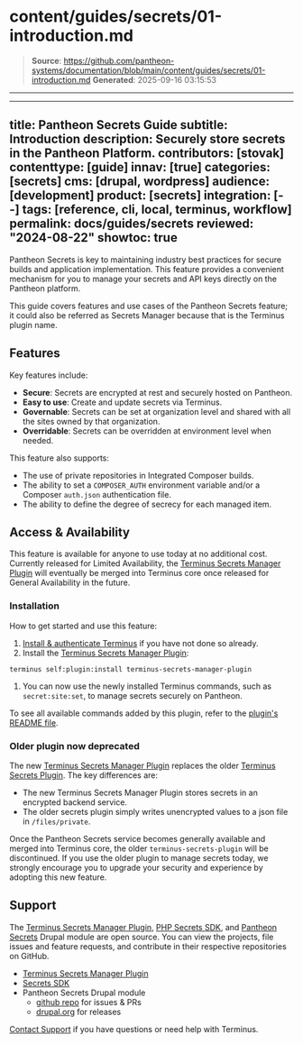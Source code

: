 # content/guides/secrets/01-introduction.md

> **Source**: https://github.com/pantheon-systems/documentation/blob/main/content/guides/secrets/01-introduction.md
> **Generated**: 2025-09-16 03:15:53

---

---
title: Pantheon Secrets Guide
subtitle: Introduction
description: Securely store secrets in the Pantheon Platform.
contributors: [stovak]
contenttype: [guide]
innav: [true]
categories: [secrets]
cms: [drupal, wordpress]
audience: [development]
product: [secrets]
integration: [--]
tags: [reference, cli, local, terminus, workflow]
permalink: docs/guides/secrets
reviewed: "2024-08-22"
showtoc: true
---
Pantheon Secrets is key to maintaining industry best practices for secure builds and application implementation. This feature provides a convenient mechanism for you to manage your secrets and API keys directly on the Pantheon platform.

This guide covers features and use cases of the Pantheon Secrets feature; it could also be referred as Secrets Manager because that is the Terminus plugin name.

## Features
Key features include:
* **Secure**: Secrets are encrypted at rest and securely hosted on Pantheon.
* **Easy to use**: Create and update secrets via Terminus.
* **Governable**: Secrets can be set at organization level and shared with all the sites owned by that organization.
* **Overridable**: Secrets can be overridden at environment level when needed.

This feature also supports:
* The use of private repositories in Integrated Composer builds.
* The ability to set a `COMPOSER_AUTH` environment variable and/or a Composer `auth.json` authentication file.
* The ability to define the degree of secrecy for each managed item.

## Access & Availability
This feature is available for anyone to use today at no additional cost. Currently released for Limited Availability, the [Terminus Secrets Manager Plugin](https://github.com/pantheon-systems/terminus-secrets-manager-plugin) will eventually be merged into Terminus core once released for General Availability in the future.

### Installation
How to get started and use this feature:
1. [Install & authenticate Terminus](/terminus/install) if you have not done so already.
1. Install the [Terminus Secrets Manager Plugin](https://github.com/pantheon-systems/terminus-secrets-manager-plugin):

  ```bash{promptUser: user}
  terminus self:plugin:install terminus-secrets-manager-plugin
  ```

1. You can now use the newly installed Terminus commands, such as `secret:site:set`, to manage secrets securely on Pantheon.

To see all available commands added by this plugin, refer to the [plugin's README file](https://github.com/pantheon-systems/terminus-secrets-manager-plugin?tab=readme-ov-file#site-secrets-commands).

### Older plugin now deprecated
The new [Terminus Secrets Manager Plugin](https://github.com/pantheon-systems/terminus-secrets-manager-plugin) replaces the older [Terminus Secrets Plugin](https://github.com/pantheon-systems/terminus-secrets-plugin).  The key differences are:

- The new Terminus Secrets Manager Plugin stores secrets in an encrypted backend service.
- The older secrets plugin simply writes unencrypted values to a json file in `/files/private`.

Once the Pantheon Secrets service becomes generally available and merged into Terminus core, the older `terminus-secrets-plugin` will be discontinued. If you use the older plugin to manage secrets today, we strongly encourage you to upgrade your security and experience by adopting this new feature.

## Support
The [Terminus Secrets Manager Plugin](https://github.com/pantheon-systems/terminus-secrets-manager-plugin), [PHP Secrets SDK](https://github.com/pantheon-systems/customer-secrets-php-sdk), and [Pantheon Secrets](https://github.com/pantheon-systems/pantheon_secrets) Drupal module are open source. You can view the projects, file issues and feature requests, and contribute in their respective repositories on GitHub.

* [Terminus Secrets Manager Plugin](https://github.com/pantheon-systems/terminus-secrets-manager-plugin)
* [Secrets SDK](https://github.com/pantheon-systems/customer-secrets-php-sdk)
* Pantheon Secrets Drupal module
  * [github repo](https://github.com/pantheon-systems/pantheon_secrets) for issues & PRs
  * [drupal.org](https://www.drupal.org/project/pantheon_secrets) for releases

[Contact Support](https://dashboard.pantheon.io/#support/support/all) if you have questions or need help with Terminus.
